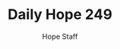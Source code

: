 ---
image: /assets/img/daily-hope-default-artwork.png
title: Daily Hope 249
number: 249
categories:
  - Daily Hope
author: Hope Staff
notes: Daily Hope 249
embed: >-
  <iframe style="border-radius:12px" src="https://open.spotify.com/embed/episode/4P0tbVg35sKnTFfnomU4th?utm_source=generator" width="100%" height="352" frameBorder="0" allowfullscreen="" allow="autoplay; clipboard-write; encrypted-media; fullscreen; picture-in-picture" loading="lazy"></iframe>
---